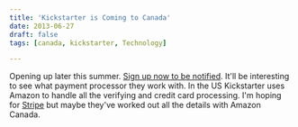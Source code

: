 ```yaml
---
title: 'Kickstarter is Coming to Canada'
date: 2013-06-27
draft: false
tags: [canada, kickstarter, Technology]

---
```


Opening up later this summer. [Sign up now to be notified](http://www.kickstarter.com/canada). It'll be interesting to see what payment processor they work with. In the US Kickstarter uses Amazon to handle all the verifying and credit card processing. I'm hoping for [Stripe](https://stripe.com/ca) but maybe they've worked out all the details with Amazon Canada.